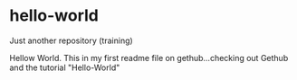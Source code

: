 # hello-world
Just another repository (training)


Hellow World.  This in my first readme file on gethub...checking out Gethub and the tutorial "Hello-World"
